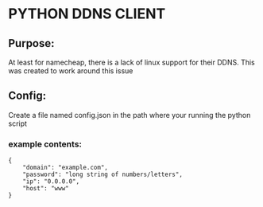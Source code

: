 # PYTHON DDNS CLIENT

## Purpose:
At least for namecheap, there is a lack of linux support for their DDNS. This was created to work around this issue

## Config:

Create a file named config.json in the path where your running the python script 

### example contents:
```
{
    "domain": "example.com",
    "password": "long string of numbers/letters",
    "ip": "0.0.0.0",
    "host": "www"
}
```